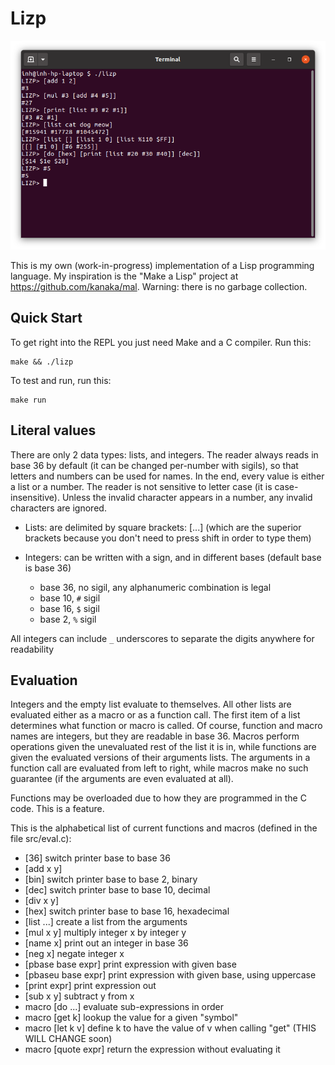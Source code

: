 # Lizp

![Terminal window screenshot](./screenshot.png)

This is my own (work-in-progress) implementation of a Lisp programming
language. My inspiration is the "Make a Lisp" project at
https://github.com/kanaka/mal. Warning: there is no garbage collection.

## Quick Start

To get right into the REPL you just need Make and a C compiler. Run this:

```shell
make && ./lizp
```

To test and run, run this:

```shell
make run
```

## Literal values

There are only 2 data types: lists, and integers. The reader always reads in
base 36 by default (it can be changed per-number with sigils), so that letters
and numbers can be used for names. In the end, every value is either a list or
a number. The reader is not sensitive to letter case (it is case-insensitive).
Unless the invalid character appears in a number, any invalid characters are
ignored.

* Lists: are delimited by square brackets: [...]
(which are the superior brackets because you don't need to press shift in order
to type them)

* Integers: can be written with a sign, and in different bases (default base is
  base 36)
  * base 36, no sigil, any alphanumeric combination is legal 
  * base 10, `#` sigil
  * base 16, `$` sigil
  * base 2, `%` sigil

All integers can include `_` underscores to separate the digits anywhere for readability

## Evaluation

Integers and the empty list evaluate to themselves. All other lists are
evaluated either as a macro or as a function call. The first item of a list
determines what function or macro is called. Of course, function and macro names
are integers, but they are readable in base 36. Macros perform operations given
the unevaluated rest of the list it is in, while functions are given the
evaluated versions of their arguments lists. The arguments in a function call
are evaluated from left to right, while macros make no such guarantee (if the
arguments are even evaluated at all).

Functions may be overloaded due to how they are programmed in the C code. This
is a feature. 

This is the alphabetical list of current functions and macros (defined in
the file src/eval.c):
* [36] switch printer base to base 36
* [add x y]
* [bin] switch printer base to base 2, binary
* [dec] switch printer base to base 10, decimal
* [div x y]
* [hex] switch printer base to base 16, hexadecimal
* [list ...] create a list from the arguments
* [mul x y] multiply integer x by integer y
* [name x] print out an integer in base 36
* [neg x] negate integer x
* [pbase base expr] print expression with given base
* [pbaseu base expr] print expression with given base, using uppercase
* [print expr] print expression out
* [sub x y] subtract y from x
* macro [do ...] evaluate sub-expressions in order
* macro [get k] lookup the value for a given "symbol"
* macro [let k v] define k to have the value of v when calling "get" (THIS WILL CHANGE soon)
* macro [quote expr] return the expression without evaluating it

